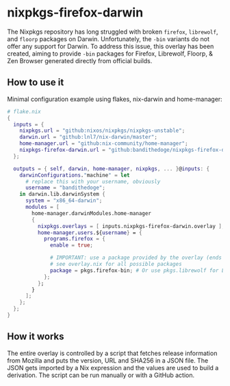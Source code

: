 # nixpkgs-firefox-darwin

The Nixpkgs repository has long struggled with broken `firefox`, `librewolf`, and `floorp` packages on Darwin. Unfortunately, the `-bin` variants do not offer any support for Darwin. To address this issue, this overlay has been created, aiming to provide `-bin` packages for Firefox, Librewolf, Floorp, & Zen Browser generated directly from official builds.

## How to use it

Minimal configuration example using flakes, nix-darwin and home-manager:

```nix
# flake.nix
{
  inputs = {
    nixpkgs.url = "github:nixos/nixpkgs/nixpkgs-unstable";
    darwin.url = "github:lnl7/nix-darwin/master";
    home-manager.url = "github:nix-community/home-manager";
    nixpkgs-firefox-darwin.url = "github:bandithedoge/nixpkgs-firefox-darwin";
  };

  outputs = { self, darwin, home-manager, nixpkgs, ... }@inputs: {
    darwinConfigurations."machine" = let
      # replace this with your username, obviously
      username = "bandithedoge";
    in darwin.lib.darwinSystem {
      system = "x86_64-darwin";
      modules = [
        home-manager.darwinModules.home-manager
        {
          nixpkgs.overlays = [ inputs.nixpkgs-firefox-darwin.overlay ];
          home-manager.users.${username} = {
            programs.firefox = {
              enable = true;

              # IMPORTANT: use a package provided by the overlay (ends with `-bin`)
              # see overlay.nix for all possible packages
              package = pkgs.firefox-bin; # Or use pkgs.librewolf for Librewolf or pkgs.floorp-bin for Floorp
            };
          };
        }
      ];
    };
  };
}
```

## How it works

The entire overlay is controlled by a script that fetches release information from Mozilla and puts the version, URL and SHA256 in a JSON file. The JSON gets imported by a Nix expression and the values are used to build a derivation. The script can be run manually or with a GitHub action.
